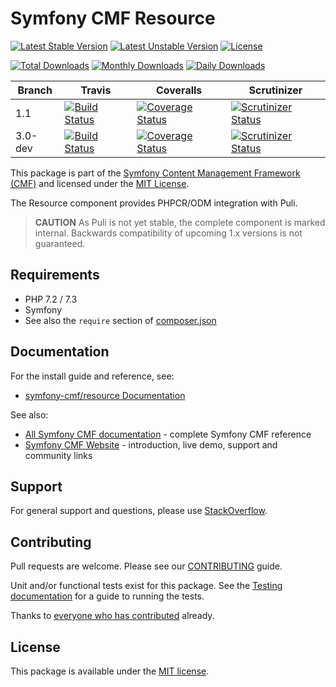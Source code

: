 # Symfony CMF Resource

[![Latest Stable Version](https://poser.pugx.org/symfony-cmf/resource/v/stable)](https://packagist.org/packages/symfony-cmf/resource)
[![Latest Unstable Version](https://poser.pugx.org/symfony-cmf/resource/v/unstable)](https://packagist.org/packages/symfony-cmf/resource)
[![License](https://poser.pugx.org/symfony-cmf/resource/license)](https://packagist.org/packages/symfony-cmf/resource)

[![Total Downloads](https://poser.pugx.org/symfony-cmf/resource/downloads)](https://packagist.org/packages/symfony-cmf/resource)
[![Monthly Downloads](https://poser.pugx.org/symfony-cmf/resource/d/monthly)](https://packagist.org/packages/symfony-cmf/resource)
[![Daily Downloads](https://poser.pugx.org/symfony-cmf/resource/d/daily)](https://packagist.org/packages/symfony-cmf/resource)

Branch | Travis | Coveralls | Scrutinizer |
------ | ------ | --------- | ----------- |
1.1   | [![Build Status][travis_stable_badge]][travis_stable_link]     | [![Coverage Status][coveralls_stable_badge]][coveralls_stable_link]     | [![Scrutinizer Status][scrutinizer_stable_badge]][scrutinizer_stable_link] |
3.0-dev | [![Build Status][travis_unstable_badge]][travis_unstable_link] | [![Coverage Status][coveralls_unstable_badge]][coveralls_unstable_link] | [![Scrutinizer Status][scrutinizer_unstable_badge]][scrutinizer_unstable_link] |


This package is part of the [Symfony Content Management Framework (CMF)](https://cmf.symfony.com/) and licensed
under the [MIT License](LICENSE).

The Resource component provides PHPCR/ODM integration with Puli.

 > **CAUTION** As Puli is not yet stable, the complete component is marked
 > internal. Backwards compatibility of upcoming 1.x versions is not
 > guaranteed.


## Requirements

* PHP 7.2 / 7.3
* Symfony 
* See also the `require` section of [composer.json](composer.json)

## Documentation

For the install guide and reference, see:

* [symfony-cmf/resource Documentation](https://symfony.com/doc/master/cmf/components/resource/index.html)

See also:

* [All Symfony CMF documentation](https://symfony.com/doc/master/cmf/index.html) - complete Symfony CMF reference
* [Symfony CMF Website](https://cmf.symfony.com/) - introduction, live demo, support and community links

## Support

For general support and questions, please use [StackOverflow](https://stackoverflow.com/questions/tagged/symfony-cmf).

## Contributing

Pull requests are welcome. Please see our
[CONTRIBUTING](https://github.com/symfony-cmf/blob/master/CONTRIBUTING.md)
guide.

Unit and/or functional tests exist for this package. See the
[Testing documentation](https://symfony.com/doc/master/cmf/components/testing.html)
for a guide to running the tests.

Thanks to
[everyone who has contributed](contributors) already.

## License

This package is available under the [MIT license](src/Resources/meta/LICENSE).

[travis_stable_badge]: https://travis-ci.org/symfony-cmf/resource.svg?branch=1.1
[travis_stable_link]: https://travis-ci.org/symfony-cmf/resource
[travis_unstable_badge]: https://travis-ci.org/symfony-cmf/resource.svg?branch=3.0-dev
[travis_unstable_link]: https://travis-ci.org/symfony-cmf/resource

[coveralls_stable_badge]: https://coveralls.io/repos/github/symfony-cmf/resource/badge.svg?branch=1.1
[coveralls_stable_link]: https://coveralls.io/github/symfony-cmf/resource?branch=1.1
[coveralls_unstable_badge]: https://coveralls.io/repos/github/symfony-cmf/resource/badge.svg?branch=3.0-dev
[coveralls_unstable_link]: https://coveralls.io/github/symfony-cmf/resource?branch=3.0-dev

[scrutinizer_stable_badge]: https://scrutinizer-ci.com/g/symfony-cmf/resource/badges/quality-score.png?b=1.1
[scrutinizer_stable_link]: https://scrutinizer-ci.com/g/symfony-cmf/resource/?branch=1.1
[scrutinizer_unstable_badge]: https://scrutinizer-ci.com/g/symfony-cmf/resource/badges/quality-score.png?b=3.0-dev
[scrutinizer_unstable_link]: https://scrutinizer-ci.com/g/symfony-cmf/resource/?branch=3.0-dev
